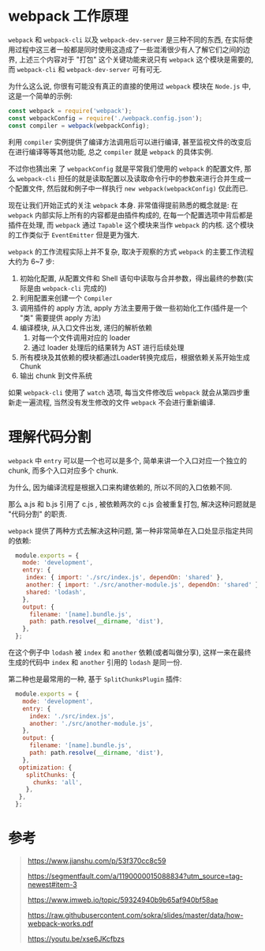 # webpack 工作原理

`webpack` 和 `webpack-cli` 以及 `webpack-dev-server` 是三种不同的东西, 在实际使用过程中这三者一般都是同时使用这造成了一些混淆很少有人了解它们之间的边界, 上述三个内容对于 "打包" 这个关键功能来说只有 `webpack` 这个模块是需要的, 而 `webpack-cli` 和 `webpack-dev-server` 可有可无.

为什么这么说, 你很有可能没有真正的直接的使用过 `webpack` 模块在 `Node.js` 中, 这是一个简单的示例:

```javascript
const webpack = require('webpack');
const webpackConfig = require('./webpack.config.json');
const compiler = webpack(webpackConfig);
```

利用 `compiler` 实例提供了编译方法调用后可以进行编译, 甚至监视文件的改变后在进行编译等等其他功能, 总之 `compiler` 就是 `webpack` 的具体实例.

不过你也猜出来 了 `webpackConfig` 就是平常我们使用的 `webpack` 的配置文件, 那么 `webpack-cli` 担任的就是读取配置以及读取命令行中的参数来进行合并生成一个配置文件, 然后就和例子中一样执行 `new webpack(webpackConfig)` 仅此而已.

现在让我们开始正式的关注 `webpack` 本身. 非常值得提前熟悉的概念就是: 在 `webpack` 内部实际上所有的内容都是由插件构成的, 在每一个配置选项中背后都是插件在处理, 而 `webpack` 通过 `Tapable` 这个模块来当作 `webpack` 的内核. 这个模块的工作类似于 `EventEmitter` 但是更为强大.

`webpack` 的工作流程实际上并不复杂, 取决于观察的方式 `webpack` 的主要工作流程大约为 6~7 步:

1. 初始化配置, 从配置文件和 Shell 语句中读取与合并参数，得出最终的参数(实际是由 `webpack-cli` 完成的)
2. 利用配置来创建一个 `Compiler`
3. 调用插件的 apply 方法, apply 方法主要用于做一些初始化工作(插件是一个 "类" 需要提供 apply 方法)
4. 编译模块, 从入口文件出发, 递归的解析依赖
   1. 对每一个文件调用对应的 loader
   2. 通过 loader 处理后的结果转为 AST 进行后续处理
5. 所有模块及其依赖的模块都通过Loader转换完成后，根据依赖关系开始生成Chunk
6. 输出 chunk 到文件系统

如果 `webpack-cli` 使用了 `watch` 选项, 每当文件修改后 `webpack` 就会从第四步重新走一遍流程, 当然没有发生修改的文件 `webpack` 不会进行重新编译.

# 理解代码分割

`webpack` 中 `entry` 可以是一个也可以是多个, 简单来讲一个入口对应一个独立的 chunk, 而多个入口对应多个 chunk.

为什么, 因为编译流程是根据入口来构建依赖的, 所以不同的入口依赖不同.

那么 a.js 和 b.js 引用了 c.js , 被依赖两次的 c.js 会被重复打包, 解决这种问题就是 "代码分割" 的职责.

`webpack` 提供了两种方式去解决这种问题, 第一种非常简单在入口处显示指定共同的依赖:

```javascript
  module.exports = {
    mode: 'development',
    entry: {
     index: { import: './src/index.js', dependOn: 'shared' },
     another: { import: './src/another-module.js', dependOn: 'shared' },
     shared: 'lodash',
    },
    output: {
      filename: '[name].bundle.js',
      path: path.resolve(__dirname, 'dist'),
    },
  };
```

在这个例子中 `lodash` 被 `index` 和 `another` 依赖(或者叫做分享), 这样一来在最终生成的代码中 `index` 和 `another` 引用的 `lodash` 是同一份.

第二种也是最常用的一种, 基于 `SplitChunksPlugin` 插件:

```javascript
  module.exports = {
    mode: 'development',
    entry: {
      index: './src/index.js',
      another: './src/another-module.js',
    },
    output: {
      filename: '[name].bundle.js',
      path: path.resolve(__dirname, 'dist'),
    },
   optimization: {
     splitChunks: {
       chunks: 'all',
     },
   },
  };
```

# 参考

> https://www.jianshu.com/p/53f370cc8c59
>
> https://segmentfault.com/a/1190000015088834?utm_source=tag-newest#item-3
>
> https://www.imweb.io/topic/59324940b9b65af940bf58ae
>
> https://raw.githubusercontent.com/sokra/slides/master/data/how-webpack-works.pdf
>
> https://youtu.be/xse6JKcfbzs